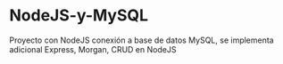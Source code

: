 # NodeJS-y-MySQL
Proyecto con NodeJS conexión a base de datos MySQL, se implementa adicional Express, Morgan, CRUD en NodeJS

